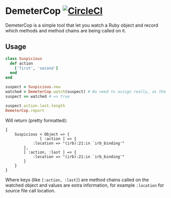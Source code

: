 # DemeterCop [![CircleCI](https://circleci.com/gh/alphasights/demeter_cop.svg?style=svg)](https://circleci.com/gh/alphasights/demeter_cop)

DemeterCop is a simple tool that let you watch a Ruby object and record which methods and method chains are being called on it.


## Usage

```ruby
class Suspicious
  def action
    ['first', 'second']
  end
end

suspect = Suspicious.new
watched = DemeterCop.watch(suspect) # No need to assign really, as the same object will be returned
suspect == watched # => true

suspect.action.last.length
DemeterCop.report
```

Will return (pretty formatted):

```
{
    Suspicious < Object => {
               [ :action ] => {
            :location => "(irb):21:in `irb_binding'"
        },
        [ :action, :last ] => {
            :location => "(irb):21:in `irb_binding'"
        }
    }
}
```
Where keys (like `[:action, :last]`) are method chains called on the watched object and values are extra information, for example `:location` for source file call location.
